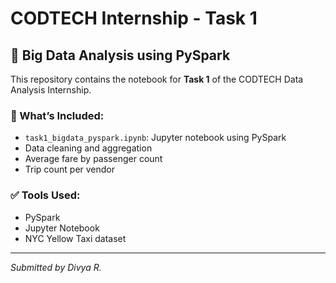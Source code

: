 # CODTECH Internship - Task 1

## 📌 Big Data Analysis using PySpark

This repository contains the notebook for **Task 1** of the CODTECH Data Analysis Internship.

### 📝 What’s Included:
- `task1_bigdata_pyspark.ipynb`: Jupyter notebook using PySpark
- Data cleaning and aggregation
- Average fare by passenger count
- Trip count per vendor

### ✅ Tools Used:
- PySpark
- Jupyter Notebook
- NYC Yellow Taxi dataset

---
*Submitted by Divya R.*
